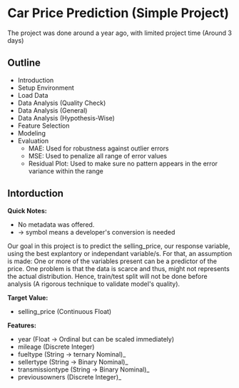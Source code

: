 # Car Price Prediction (Simple Project)
The project was done around a year ago, with limited project time (Around 3 days)

## Outline
- Introduction
- Setup Environment
- Load Data
- Data Analysis (Quality Check)
- Data Analysis (General)
- Data Analysis (Hypothesis-Wise)
- Feature Selection
- Modeling
- Evaluation
	- MAE: Used for robustness against outlier errors
	- MSE: Used to penalize all range of error values
	- Residual Plot: Used to make sure no pattern appears in the error variance within the range


## Intorduction
**Quick Notes:** 
- No metadata was offered. 
- → symbol means a developer's conversion is needed

Our goal in this project is to predict the selling_price, our response variable, using the best explantory or independant variable/s. For that, an assumption is made: One or more of the variables present can be a predictor of the price. One problem is that the data is scarce and thus, might not represents the actual distribution. Hence, train/test split will not be done before analysis (A rigorous technique to validate model's quality).

**Target Value:**

- selling_price (Continuous Float)

**Features:**

- year (Float → Ordinal but can be scaled immediately)
- mileage (Discrete Integer)
- fueltype (String → ternary Nominal)_
- sellertype (String → Binary Nominal)_
- transmissiontype (String → Binary Nominal)_
- previousowners (Discrete Integer)_

